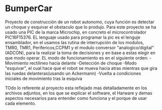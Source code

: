 # BumperCar
Proyecto de construcción de un robot autonomo, cuya función es detectar un choque y esquivar el obstaculo que lo produjo.
Para este proyecto se ha usado una PIC de la marca Microchip, en concreto el microcontrolador PIC16F15376.
EL lenguaje usado para programar la pic es el lenguje ensamblador, en el usamos las rutina de interrupción de los modulos, 
TMR0, TMR1, Perifericos,CCPM1 y el modulo conversor "analogico/digital"(ADCON), para la realizar la toma de decisiones y en base a estas elegir en que modo operar.
EL modo de funcionamiento es en el siguiente orden:
  -Movimiento rectilineo hacia delante
  -Detección de choque
  -Modo "esquivar", el cual hace que el robot se mueva hacia atras mientras que gira las ruedas delanteras(usando un Ackermann)
  -Vuelta a condiciones iniciales de movimiento tras la esquiva
  
TOdo lo referente al proyecto esta reflejado mas detalladamente en los archivos adjuntos, en los que se explicar el software, el Harware y demas aspectos necesarios 
para entender como funciona y el porque de usar cada elemento.
